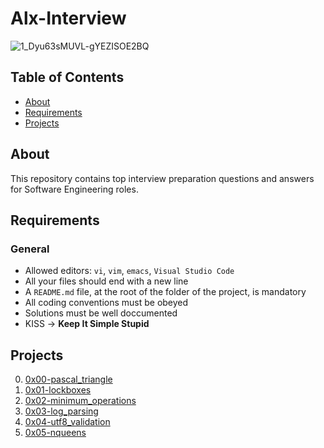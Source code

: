 # Alx-Interview
![1_Dyu63sMUVL-gYEZISOE2BQ](https://github.com/samuelselasi/alx-interview/assets/85158665/6f0adc56-4a58-4760-a4c5-e12f64829627)

## Table of Contents

* [About](#about)
* [Requirements](#requirements)
* [Projects](#projects)

## About
This repository contains top interview preparation questions and answers for Software Engineering roles.

## Requirements
### General
* Allowed editors: `vi`, `vim`, `emacs`, `Visual Studio Code`
* All your files should end with a new line
* A `README.md` file, at the root of the folder of the project, is mandatory
* All coding conventions must be obeyed
* Solutions must be well doccumented
* KISS -> **Keep It Simple Stupid**

## Projects

0. [0x00-pascal_triangle](./0x00-pascal_triangle)
1. [0x01-lockboxes](./0x01-lockboxes)
2. [0x02-minimum_operations](./0x02-minimum_operations)
3. [0x03-log_parsing](./0x03-log_parsing)
4. [0x04-utf8_validation](./0x04-utf8_validation)
5. [0x05-nqueens](./0x05-nqueens)
